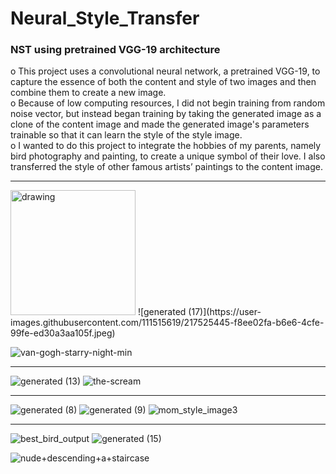 # Neural_Style_Transfer
### NST using pretrained VGG-19 architecture

o	This project uses a convolutional neural network, a pretrained VGG-19, to capture the essence of both the content and style of two images and then combine them to create a new image.</br>
o	Because of low computing resources, I did not begin training from random noise vector, but instead began training by taking the generated image as a clone of the content image and made the generated image's parameters trainable so that it can learn the style of the style image.</br>
o	I wanted to do this project to integrate the hobbies of my parents, namely bird photography and painting, to create a unique symbol of their love. I also transferred the style of other famous artists’ paintings to the content image.</br>

----------------------------------------------------------------------------------------------------------------------------------

<img src="https://user-images.githubusercontent.com/111515619/217524813-ca166a38-d16c-4aea-8da0-2c8cfed94383.jpeg" alt="drawing" width="200"/>
![generated (17)](https://user-images.githubusercontent.com/111515619/217525445-f8ee02fa-b6e6-4cfe-99fe-ed30a3aa105f.jpeg)

![van-gogh-starry-night-min](https://user-images.githubusercontent.com/111515619/217524826-dd8de0ba-c6c8-4e63-8761-7b97068d793f.jpg)

-----------------------------------------------------------------------------------------------------

![generated (13)](https://user-images.githubusercontent.com/111515619/217524861-26932162-0cfd-4bde-b849-84ea7a9d0208.jpeg)
![the-scream](https://user-images.githubusercontent.com/111515619/217524877-070a973b-dd11-483a-bc60-f304003d00b9.jpg)

-----------------------------------------------------------------------------------------------------

![generated (8)](https://user-images.githubusercontent.com/111515619/217524953-d7fb7606-cf71-4ad7-98d5-22a3584b2a7a.jpeg)
![generated (9)](https://user-images.githubusercontent.com/111515619/217525070-2f2b6c81-d3cf-4a98-8ff1-14825749182c.jpeg)
![mom_style_image3](https://user-images.githubusercontent.com/111515619/217524966-818f66b0-ebf0-4365-8c2e-7819c108cc2c.jpeg)

-----------------------------------------------------------------------------------------------------
![best_bird_output](https://user-images.githubusercontent.com/111515619/218423131-1c9c4ded-42a5-47b4-adef-5c5bc53e0385.jpg)
![generated (15)](https://user-images.githubusercontent.com/111515619/217525710-a0854cc9-c771-4123-b286-b1f8f4dbc177.jpeg)

![nude+descending+a+staircase](https://user-images.githubusercontent.com/111515619/217525740-497e0f0f-e3a5-4e2f-b51b-8f55e3c83e38.jpg)

